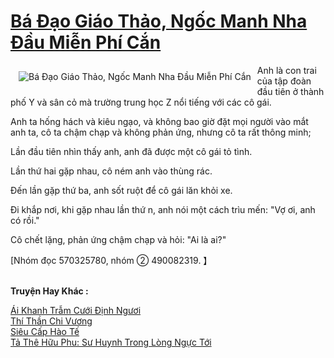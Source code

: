 <a href="https://truyentiki.com/ba-dao-giao-thao-ngoc-manh-nha-dau-mien-phi-can.30591/" title="Bá Đạo Giáo Thảo, Ngốc Manh Nha Đầu Miễn Phí Cắn"><h1>Bá Đạo Giáo Thảo, Ngốc Manh Nha Đầu Miễn Phí Cắn</h1></a><div style="display:table"><img align="right" style="float: left; padding: 10px;" src="https://truyentiki.com/a/img/str/src/30591.jpg" alt="Bá Đạo Giáo Thảo, Ngốc Manh Nha Đầu Miễn Phí Cắn">Anh là con trai của tập đoàn đầu tiên ở thành phố Y và sân cỏ mà trường trung học Z nổi tiếng với các cô gái. <p></p> Anh ta hống hách và kiêu ngạo, và không bao giờ đặt mọi người vào mắt anh ta, cô ta chậm chạp và không phản ứng, nhưng cô ta rất thông minh; <p></p> Lần đầu tiên nhìn thấy anh, anh đã được một cô gái tỏ tình. <p></p> Lần thứ hai gặp nhau, cô ném anh vào thùng rác. <p></p> Đến lần gặp thứ ba, anh sốt ruột để cô gái lăn khỏi xe. <p></p> Đi khắp nơi, khi gặp nhau lần thứ n, anh nói một cách trìu mến: "Vợ ơi, anh có rồi." <p></p> Cô chết lặng, phản ứng chậm chạp và hỏi: "Ai là ai?" <p></p> [Nhóm đọc 570325780, nhóm ② 490082319. 】</div><p><br><b>Truyện Hay Khác :</b></p><a href="https://truyentiki.com/ai-khanh-tram-cuoi-dinh-nguoi.30590/" alt="Ái Khanh Trẫm Cưới Định Ngươi">Ái Khanh Trẫm Cưới Định Ngươi</a><br/><a href="https://truyencv2020.blogspot.com/2020/06/thi-than-chi-vuong.html" alt="Thí Thần Chi Vương">Thí Thần Chi Vương</a><br/><a href="https://github.com/nownovels/top500/tree/master/truyenhay/33631/" alt="Siêu Cấp Hào Tế">Siêu Cấp Hào Tế</a><br/><a href="https://github.com/nownovels/top500/tree/master/truyenhay/33677/" alt="Tả Thê Hữu Phu: Sư Huynh Trong Lòng Ngực Tới">Tả Thê Hữu Phu: Sư Huynh Trong Lòng Ngực Tới</a><br/>